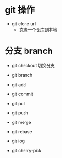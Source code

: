 # git 操作

- git clone url
  - 克隆一个仓库到本地

# 分支 branch

- git checkout 切换分支

- git branch 

- git add

- git commit 

- git pull

- git push

- git merge

- git rebase 

- git log

- git cherry-pick

